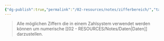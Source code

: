 ```yaml
---
{"dg-publish":true,"permalink":"/02-resources/notes/zifferbereich/","tags":["mathe"],"noteIcon":"","updated":"2024-07-26T22:17:31.411+02:00"}
---
```


> Alle möglichen Ziffern die in einem Zahlsystem verwendet werden 
> können um numerische [[02 - RESOURCES/Notes/Daten\|Daten]] darzustellen.